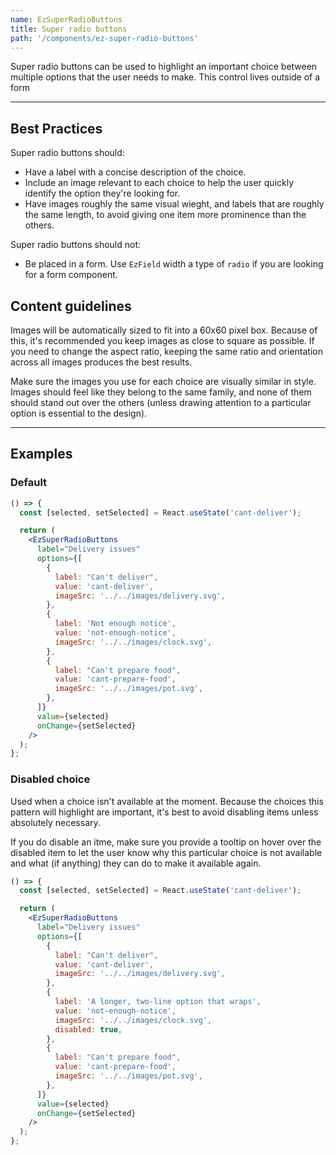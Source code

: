 ```yaml
---
name: EzSuperRadioButtons
title: Super radio buttons
path: '/components/ez-super-radio-buttons'
---
```


Super radio buttons can be used to highlight an important choice between multiple options that the user needs to make. This control lives outside of a form

---

## Best Practices

Super radio buttons should:

- Have a label with a concise description of the choice.
- Include an image relevant to each choice to help the user quickly identify the option they're looking for.
- Have images roughly the same visual wieght, and labels that are roughly the same length, to avoid giving one item more prominence than the others.

Super radio buttons should not:

- Be placed in a form. Use `EzField` width a type of `radio` if you are looking for a form component.

## Content guidelines

Images will be automatically sized to fit into a 60x60 pixel box. Because of this, it's recommended you keep images as close to square as possible. If you need to change the aspect ratio, keeping the same ratio and orientation across all images produces the best results.

Make sure the images you use for each choice are visually similar in style. Images should feel like they belong to the same family, and none of them should stand out over the others (unless drawing attention to a particular option is essential to the design).

---

## Examples

### Default

```jsx
() => {
  const [selected, setSelected] = React.useState('cant-deliver');

  return (
    <EzSuperRadioButtons
      label="Delivery issues"
      options={[
        {
          label: "Can't deliver",
          value: 'cant-deliver',
          imageSrc: '../../images/delivery.svg',
        },
        {
          label: 'Not enough notice',
          value: 'not-enough-notice',
          imageSrc: '../../images/clock.svg',
        },
        {
          label: "Can't prepare food",
          value: 'cant-prepare-food',
          imageSrc: '../../images/pot.svg',
        },
      ]}
      value={selected}
      onChange={setSelected}
    />
  );
};
```

### Disabled choice

Used when a choice isn't available at the moment. Because the choices this pattern will highlight are important, it's best to avoid disabling items unless absolutely necessary.

If you do disable an itme, make sure you provide a tooltip on hover over the disabled item to let the user know why this particular choice is not available and what (if anything) they can do to make it available again.

```jsx
() => {
  const [selected, setSelected] = React.useState('cant-deliver');

  return (
    <EzSuperRadioButtons
      label="Delivery issues"
      options={[
        {
          label: "Can't deliver",
          value: 'cant-deliver',
          imageSrc: '../../images/delivery.svg',
        },
        {
          label: 'A longer, two-line option that wraps',
          value: 'not-enough-notice',
          imageSrc: '../../images/clock.svg',
          disabled: true,
        },
        {
          label: "Can't prepare food",
          value: 'cant-prepare-food',
          imageSrc: '../../images/pot.svg',
        },
      ]}
      value={selected}
      onChange={setSelected}
    />
  );
};
```
